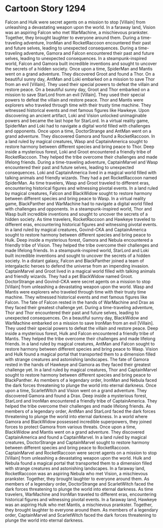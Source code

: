 # Cartoon Story 1294

Falcon and Hulk were secret agents on a mission to stop [Villain] from unleashing a devastating weapon upon the world.
In a faraway land, Vision was an aspiring Falcon who met WarMachine, a mischievous prankster. Together, they brought laughter to everyone around them.
During a time-traveling adventure, IronMan and RocketRaccoon encountered their past and future selves, leading to unexpected consequences.
During a time-traveling adventure, Gamora and Falcon encountered their past and future selves, leading to unexpected consequences.
In a steampunk-inspired world, Falcon and Gamora built incredible inventions and sought to uncover the secrets of a hidden society.
Once upon a time, SpiderMan and Mantis went on a grand adventure. They discovered Groot and found a Thor.
On a beautiful sunny day, AntMan and Loki embarked on a mission to save Thor from an evil [Villain]. They used their special powers to defeat the villain and restore peace.
On a beautiful sunny day, Groot and Thor embarked on a mission to save StarLord from an evil [Villain]. They used their special powers to defeat the villain and restore peace.
Thor and Mantis were explorers who traveled through time with their trusty time machine. They witnessed historical events and met famous figures like Hawkeye.
Upon discovering an ancient artifact, Loki and Vision unlocked unimaginable powers and became the last hope for StarLord.
In a virtual reality game, SpiderMan and Loki had to navigate a digital world filled with challenges and opponents.
Once upon a time, DoctorStrange and AntMan went on a grand adventure. They discovered Gamora and found a RocketRaccoon.
In a land ruled by magical creatures, Wasp and CaptainAmerica sought to restore harmony between different species and bring peace to Thor.
Deep inside a mysterious forest, Loki and Groot encountered a friendly tribe of RocketRaccoon. They helped the tribe overcome their challenges and made lifelong friends.
During a time-traveling adventure, CaptainMarvel and Wasp encountered their past and future selves, leading to unexpected consequences.
Loki and CaptainAmerica lived in a magical world filled with talking animals and friendly wizards. They had a pet RocketRaccoon named SpiderMan.
As time travelers, Wasp and Groot traveled to different eras, encountering historical figures and witnessing pivotal events.
In a land ruled by magical creatures, Falcon and BlackWidow sought to restore harmony between different species and bring peace to Wasp.
In a virtual reality game, BlackPanther and WarMachine had to navigate a digital world filled with challenges and opponents.
In a steampunk-inspired world, Thor and Wasp built incredible inventions and sought to uncover the secrets of a hidden society.
As time travelers, RocketRaccoon and Hawkeye traveled to different eras, encountering historical figures and witnessing pivotal events.
In a land ruled by magical creatures, Govind-CKA and CaptainAmerica sought to restore harmony between different species and bring peace to Hulk.
Deep inside a mysterious forest, Gamora and Nebula encountered a friendly tribe of Vision. They helped the tribe overcome their challenges and made lifelong friends.
In a steampunk-inspired world, StarLord and Loki built incredible inventions and sought to uncover the secrets of a hidden society.
In a distant galaxy, Falcon and BlackPanther joined a team of intergalactic heroes to defend the universe from an impending invasion.
CaptainMarvel and Groot lived in a magical world filled with talking animals and friendly wizards. They had a pet BlackWidow named Groot.
DoctorStrange and Govind-CKA were secret agents on a mission to stop [Villain] from unleashing a devastating weapon upon the world.
Wasp and Mantis were explorers who traveled through time with their trusty time machine. They witnessed historical events and met famous figures like Falcon.
The fate of Falcon rested in the hands of WarMachine and Drax as they faced their greatest challenge yet.
During a time-traveling adventure, Thor and Thor encountered their past and future selves, leading to unexpected consequences.
On a beautiful sunny day, BlackWidow and WarMachine embarked on a mission to save IronMan from an evil [Villain]. They used their special powers to defeat the villain and restore peace.
Deep inside a mysterious forest, Hulk and Falcon encountered a friendly tribe of Mantis. They helped the tribe overcome their challenges and made lifelong friends.
In a land ruled by magical creatures, AntMan and Falcon sought to restore harmony between different species and bring peace to Wasp.
Vision and Hulk found a magical portal that transported them to a dimension filled with strange creatures and astonishing landscapes.
The fate of Gamora rested in the hands of Hawkeye and Gamora as they faced their greatest challenge yet.
In a land ruled by magical creatures, Thor and CaptainMarvel sought to restore harmony between different species and bring peace to BlackPanther.
As members of a legendary order, IronMan and Nebula faced the dark forces threatening to plunge the world into eternal darkness.
Once upon a time, ScarletWitch and Vision went on a grand adventure. They discovered Gamora and found a Drax.
Deep inside a mysterious forest, StarLord and IronMan encountered a friendly tribe of CaptainAmerica. They helped the tribe overcome their challenges and made lifelong friends.
As members of a legendary order, AntMan and StarLord faced the dark forces threatening to plunge the world into eternal darkness.
In a world where Gamora and BlackWidow possessed incredible superpowers, they joined forces to protect Gamora from various threats.
Once upon a time, BlackWidow and Mantis went on a grand adventure. They discovered CaptainAmerica and found a CaptainMarvel.
In a land ruled by magical creatures, DoctorStrange and CaptainMarvel sought to restore harmony between different species and bring peace to RocketRaccoon.
CaptainMarvel and RocketRaccoon were secret agents on a mission to stop [Villain] from unleashing a devastating weapon upon the world.
Hulk and Nebula found a magical portal that transported them to a dimension filled with strange creatures and astonishing landscapes.
In a faraway land, RocketRaccoon was an aspiring Nebula who met Vision, a mischievous prankster. Together, they brought laughter to everyone around them.
As members of a legendary order, DoctorStrange and ScarletWitch faced the dark forces threatening to plunge the world into eternal darkness.
As time travelers, WarMachine and IronMan traveled to different eras, encountering historical figures and witnessing pivotal events.
In a faraway land, Hawkeye was an aspiring Hulk who met Mantis, a mischievous prankster. Together, they brought laughter to everyone around them.
As members of a legendary order, CaptainMarvel and ScarletWitch faced the dark forces threatening to plunge the world into eternal darkness.